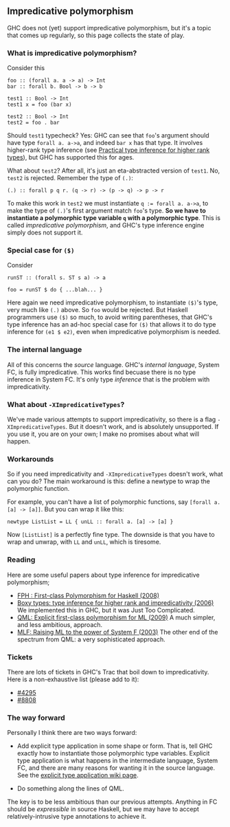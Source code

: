 ## Impredicative polymorphism



GHC does not (yet) support impredicative polymorphism, but it's a topic that comes up regularly, so this page collects the state of play.


### What is impredicative polymorphism?



Consider this


```wiki
foo :: (forall a. a -> a) -> Int
bar :: forall b. Bool -> b -> b

test1 :: Bool -> Int
test1 x = foo (bar x)

test2 :: Bool -> Int
test2 = foo . bar
```


Should `test1` typecheck?  Yes: GHC can see that `foo`'s argument should have type `forall a. a->a`, and indeed `bar x` has that type.  It involves higher-rank type inference (see [
Practical type inference for higher rank types](http://research.microsoft.com/en-us/um/people/simonpj/papers/higher-rank/index.htm)), but GHC has supported this for ages.



What about `test2`?  After all, it's just an eta-abstracted version of `test1`.  No, `test2` is rejected.  Remember the type of `(.)`:


```wiki
(.) :: forall p q r. (q -> r) -> (p -> q) -> p -> r
```


To make this work in `test2` we must instantiate `q := forall a. a->a`, to make the type of `(.)`'s first argument match `foo`'s type.  **So we have to instantiate a polymorphic type variable `q` with a polymorphic type**.  This is called *impredicative polymorphism*, and GHC's type inference engine simply does not support it.


### Special case for `($)`



Consider


```wiki
runST :: (forall s. ST s a) -> a

foo = runST $ do { ...blah... }
```


Here again we need impredicative polymorphism, to instantiate `($)`'s type, very much like `(.)` above. So `foo` would be rejected.  But Haskell programmers use `($)` so much, to avoid writing parentheses, that GHC's type inference has an ad-hoc special case for `($)` that allows it to do type inference for `(e1 $ e2)`, even when impredicative polymorphism is needed.


### The internal language



All of this concerns the *source* language.  GHC's *internal language*, System FC, is fully impredicative.  This works find becuase there is no type inference in System FC.  It's only type *inference* that is the problem with impredicativity.


### What about `-XImpredicativeTypes`?



We've made various attempts to support impredicativity, so there is a flag `-XImpredicativeTypes`.  But it doesn't work, and is absolutely unsupported.  If you use it, you are on your own; I make no promises about what will happen.


### Workarounds



So if you need impredicativity and `-XImpredicativeTypes` doesn't work, what can you do?  The main workaround is this: define a newtype to wrap the polymorphic function.  



For example, you can't have a list of polymorphic functions, say `[forall a. [a] -> [a]]`.  But you can wrap it like this:


```wiki
newtype ListList = LL { unLL :: forall a. [a] -> [a] }
```


Now `[ListList]` is a perfectly fine type.  The downside is that you have to wrap and unwrap, with `LL` and `unLL`, which is tiresome.


### Reading



Here are some useful papers about type inference for impredicative polymorphism;
  


- [
  FPH : First-class Polymorphism for Haskell (2008)](http://research.microsoft.com/en-us/um/people/simonpj/papers/boxy/)
- [
  Boxy types: type inference for higher rank and impredicativity (2006)](http://research.microsoft.com/en-us/um/people/simonpj/papers/boxy/)  We implemented this in GHC, but it was Just Too Complicated.
- [
  QML: Explicit first-class polymorphism for ML (2009)](http://research.microsoft.com/en-us/um/people/crusso/qml/) A much simpler, and less ambitious, approach.
- [
  MLF: Raising ML to the power of System F (2003)](http://gallium.inria.fr/~remy/publications.html) The other end of the spectrum from QML: a very sophisticated approach.

### Tickets



There are lots of tickets in GHC's Trac that boil down to impredicativity.  Here is a non-exhaustive list (please add to it):


- [\#4295](https://gitlab.staging.haskell.org/ghc/ghc/issues/4295)
- [\#8808](https://gitlab.staging.haskell.org/ghc/ghc/issues/8808)

### The way forward



Personally I think there are two ways forward:


- Add explicit type application in some shape or form.  That is, tell GHC exactly how to instantiate those polymorphic type variables.  Explicit type application is what happens in the intermediate language, System FC, and there are many reasons for wanting it in the source language.  See the [explicit type application wiki page](explicit-type-application).

- Do something along the lines of QML.


The key is to be less ambitious than our previous attempts.  Anything in FC should be *expressible* in source Haskell, but we may have to accept relatively-intrusive type annotations to achieve it.


